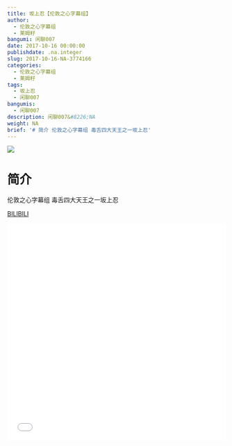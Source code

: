 ```yaml
---
title: 坂上忍【伦敦之心字幕组】
author:
  - 伦敦之心字幕组
  - 莱姆籽
bangumi: 闲聊007
date: 2017-10-16 00:00:00
publishdate: .na.integer
slug: 2017-10-16-NA-3774166
categories:
  - 伦敦之心字幕组
  - 莱姆籽
tags:
  - 坂上忍
  - 闲聊007
bangumis:
  - 闲聊007
description: 闲聊007&#8226;NA
weight: NA
brief: '# 简介 伦敦之心字幕组 毒舌四大天王之一坂上忍'
---
```


![](https://i.imgur.com/EsZu5KY.jpg)

# 简介  
伦敦之心字幕组 毒舌四大天王之一坂上忍 

  [BILIBILI](https://www.bilibili.com/video/av3774166/)


<div class="vcontainer">  <iframe class='video' src="//www.bilibili.com/blackboard/player.html?aid=3774166" width="100%" height="500" frameborder="0" allowfullscreen="allowfullscreen"></iframe></div>
